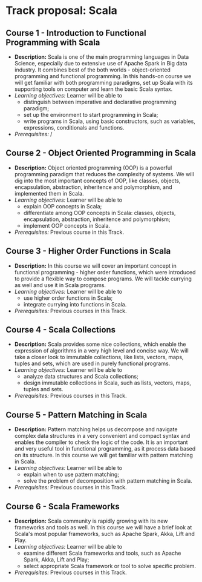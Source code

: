 # Track proposal: Scala

## Course 1 - Introduction to Functional Programming with Scala

* __Description:__ Scala is one of the main programming languages in Data Science, especially due to extensive use of Apache Spark in Big data industry. It combines best of the both worlds - object-oriented programming and functional programming. In this hands-on course we will get familiar with both programming paradigms, set up Scala with its supporting tools on computer and learn the basic Scala syntax.
* _Learning objectives:_ Learner will be able to
  * distinguish between imperative and declarative programming paradigm;
  * set up the environment to start programming in Scala;
  * write programs in Scala, using basic constructors, such as variables, expressions, conditionals and functions.
* _Prerequisites:_ /

## Course 2 - Object Oriented Programming in Scala

* __Description:__ Object oriented programming (OOP) is a powerful programming paradigm that reduces the complexity of systems. We will dig into the most important concepts of OOP, like classes, objects, encapsulation, abstraction, inheritence and polymorphism, and implemented them in Scala.
* _Learning objectives:_ Learner will be able to
  * explain OOP concepts in Scala;
  * differentiate among OOP concepts in Scala: classes, objects, encapsulation, abstraction, inheritence and polymorphism;
  * implement OOP concepts in Scala.
* _Prerequisites:_ Previous course in this Track.

## Course 3 - Higher Order Functions in Scala

* __Description:__ In this course we will cover an important concept in functional programming - higher order functions, which were introduced to provide a flexible way to compose programs. We will tackle currying as well and use it in Scala programs.
* _Learning objectives:_ Learner will be able to
  * use higher order functions in Scala;
  * integrate currying into functions in Scala.
* _Prerequisites:_ Previous courses in this Track.

## Course 4 - Scala Collections

* __Description:__ Scala provides some nice collections, which enable the expression of algorithms in a very high level and concise way. We will take a closer look to immutable collections, like lists, vectors, maps, tuples and sets, which are used in purely functional programs.
* _Learning objectives:_ Learner will be able to
  * analyze data structures and Scala collections;
  * design immutable collections in Scala, such as lists, vectors, maps, tuples and sets.
* _Prerequisites:_ Previous courses in this Track.

## Course 5 - Pattern Matching in Scala

* __Description:__ Pattern matching helps us decompose and navigate complex data structures in a very convenient and compact syntax and enables the compiler to check the logic of the code. It is an important and very useful tool in functional programming, as it process data based on its structure. In this course we will get familiar with pattern matching in Scala.
* _Learning objectives:_ Learner will be able to
  * explain when to use pattern matching;
  * solve the problem of decomposition with pattern matching in Scala.
* _Prerequisites:_ Previous courses in this Track.

## Course 6 - Scala Frameworks

* __Description:__ Scala community is rapidly growing with its new frameworks and tools as well. In this course we will have a brief look at Scala's most popular frameworks, such as Apache Spark, Akka, Lift and Play.
* _Learning objectives:_ Learner will be able to
  * examine different Scala frameworks and tools, such as Apache Spark, Akka, Lift and Play;
  * select appropriate Scala framework or tool to solve specific problem.
* _Prerequisites:_ Previous courses in this Track.
